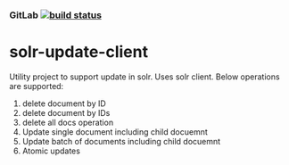 ### GitLab [![build status](https://gitlab.com/bikas.katwal10/solr-update-client/badges/master/build.svg)](https://gitlab.com/bikas.katwal10/solr-update-client/master)

# solr-update-client
Utility project to support update in solr. Uses solr client. Below operations are supported:
1. delete document by ID
2. delete document by IDs
3. delete all docs operation
4. Update single document including child docuemnt
5. Update batch of documents including child docuemnt
6. Atomic updates
